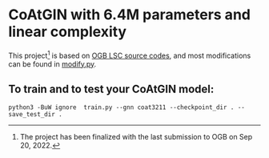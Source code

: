 # CoAtGIN with 6.4M parameters and linear complexity

This project[^1] is based on [OGB LSC source
codes](https://github.com/snap-stanford/ogb/tree/master/examples/lsc/wikikg90m-v2),
and most modifications can be found in
[modify.py](https://github.com/xfcui/CoAtGIN/blob/main/model.tiny/modify.py).

## To train and to test your CoAtGIN model:
```
python3 -BuW ignore  train.py --gnn coat3211 --checkpoint_dir . --save_test_dir .
```

[^1]: The project has been finalized with the last submission to OGB on Sep 20, 2022.
